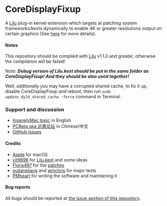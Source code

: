 CoreDisplayFixup
===================

A [Lilu](https://github.com/vit9696/Lilu) plug-in kernel extension which targets at patching system frameworks/kexts dynamically to enable 4K or greater resolutions output on certain graphics (See [here](https://github.com/Floris497/mac-pixel-clock-patch-V2/blob/master/README.md) for more details).

#### Notes
This repository should be compiled with [Lilu](https://github.com/vit9696/Lilu) v1.1.0 and greater, otherwise the compilation will be failed! 

Note: ***Debug version of Lilu.kext should be put in the same folder as CoreDisplayFixup! And they should be also used together!***

Well, addtionally you may have a corrupted shared cache, to fix it up, disable CoreDisplayFixup and reboot, then run ```sudo update_dyld_shared_cache -force``` command in Terminal.

### Support and discussion
- [InsanelyMac topic](http://www.insanelymac.com/forum/topic/322841-coredisplayfixup-fixing-certain-problems-for-4k-or-greater-resolution-on-non-iris-intel-graphics/) in English
- [PCBeta aka 远景论坛](http://bbs.pcbeta.com/viewthread-1736985-1-1.html) in Chinese/中文
- [GitHub Issues](https://github.com/PMheart/CoreDisplayFixup/issues)

#### Credits
- [Apple](https://www.apple.com) for macOS  
- [vit9696](https://github.com/vit9696) for [Lilu.kext](https://github.com/vit9696/Lilu) and some ideas
- [Floris497](https://github.com/Floris497) for the [patches](https://github.com/Floris497/mac-pixel-clock-patch-v2)
- [gujiangjiang](https://github.com/gujiangjiang) and [wmchris](https://github.com/wmchris) for major tests
- [PMheart](https://github.com/PMheart) for writing the software and maintaining it

#### Bug reports
All bugs should be reported at [the issue section of this repository](https://github.com/PMheart/CoreDisplayFixup/issues).
